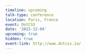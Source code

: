 ```yaml
---
timeline: upcoming
talk-type: conference
location: Paris, France
event: DotCSS
date: '2015-12-04'
upcoming: true
hidden: true
event-link: http://www.dotcss.io/
---
```

